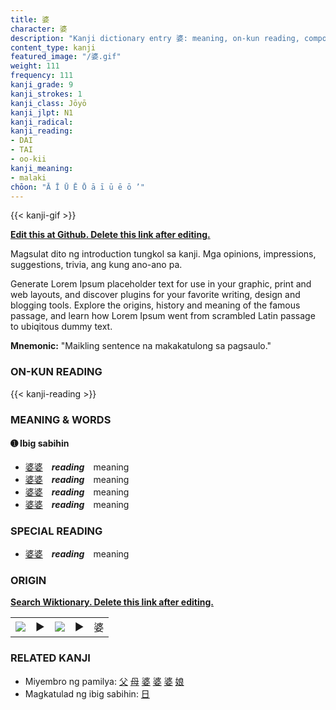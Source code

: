 ```yaml
---
title: 婆
character: 婆
description: "Kanji dictionary entry 婆: meaning, on-kun reading, compounds, origin, related kanji"
content_type: kanji
featured_image: "/婆.gif"
weight: 111
frequency: 111
kanji_grade: 9
kanji_strokes: 1
kanji_class: Jōyō
kanji_jlpt: N1
kanji_radical: 
kanji_reading: 
- DAI
- TAI
- oo-kii
kanji_meaning:
- malaki
chōon: "Ā Ī Ū Ē Ō ā ī ū ē ō ’"
---
```

[//]: # (Don't edit the line below. Kanji animated GIF code is automatically generated.)
{{< kanji-gif >}}

[//]: # (Edit below this line.)

**[Edit this at Github. Delete this link after editing.](https://github.com/tim0g/tim/tree/main/content/kanji/婆/index.md)**

Magsulat dito ng introduction tungkol sa kanji. Mga opinions, impressions, suggestions, trivia, ang kung ano-ano pa.

Generate Lorem Ipsum placeholder text for use in your graphic, print and web layouts, and discover plugins for your favorite writing, design and blogging tools. Explore the origins, history and meaning of the famous passage, and learn how Lorem Ipsum went from scrambled Latin passage to ubiqitous dummy text.
 
**Mnemonic:** "Maikling sentence na makakatulong sa pagsaulo."

### ON-KUN READING

[//]: # (Don't edit the line below. ON-KUN READING code is automatically generated.)
{{< kanji-reading >}}

### MEANING & WORDS

#### ➊ **Ibig sabihin**
  - [婆](../婆)[婆](../婆)　***reading***　meaning
  - [婆](../婆)[婆](../婆)　***reading***　meaning
  - [婆](../婆)[婆](../婆)　***reading***　meaning
  - [婆](../婆)[婆](../婆)　***reading***　meaning

### SPECIAL READING
  - [婆](../婆)[婆](../婆)　***reading***　meaning

### ORIGIN

**[Search Wiktionary. Delete this link after editing.](https://wiktionary.org/wiki/婆)**
<table class="kanji-table"><tr><td>
<img src="60px-婆-bronze.svg.png">
</td><td>▶</td><td>
<img src="60px-婆-oracle.svg.png">
</td><td>▶</td>
<td class="kanji-origin">婆</td>
</tr></table>

### RELATED KANJI
- Miyembro ng pamilya: [父](../父) [母](../母) [婆](../婆) [婆](../婆) [婆](../婆) [娘](../娘)
- Magkatulad ng ibig sabihin: [日](../日)
